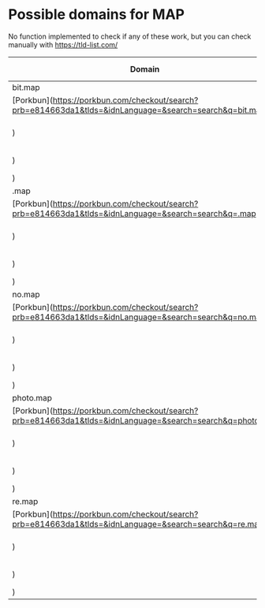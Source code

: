 # Possible domains for MAP

No function implemented to check if any of these work, but you can check manually with https://tld-list.com/

| Domain | Porkbun | NameCheap | Google Domains |
|---|---|---|---|
| bit.map | [Porkbun](https://porkbun.com/checkout/search?prb=e814663da1&tlds=&idnLanguage=&search=search&q=bit.map) | [Namecheap](https://www.namecheap.com/domains/registration/results/?domain=bit.map) | [Google](https://domains.google.com/registrar/search?searchTerm=bit.map) |
| .map | [Porkbun](https://porkbun.com/checkout/search?prb=e814663da1&tlds=&idnLanguage=&search=search&q=.map) | [Namecheap](https://www.namecheap.com/domains/registration/results/?domain=.map) | [Google](https://domains.google.com/registrar/search?searchTerm=.map) |
| no.map | [Porkbun](https://porkbun.com/checkout/search?prb=e814663da1&tlds=&idnLanguage=&search=search&q=no.map) | [Namecheap](https://www.namecheap.com/domains/registration/results/?domain=no.map) | [Google](https://domains.google.com/registrar/search?searchTerm=no.map) |
| photo.map | [Porkbun](https://porkbun.com/checkout/search?prb=e814663da1&tlds=&idnLanguage=&search=search&q=photo.map) | [Namecheap](https://www.namecheap.com/domains/registration/results/?domain=photo.map) | [Google](https://domains.google.com/registrar/search?searchTerm=photo.map) |
| re.map | [Porkbun](https://porkbun.com/checkout/search?prb=e814663da1&tlds=&idnLanguage=&search=search&q=re.map) | [Namecheap](https://www.namecheap.com/domains/registration/results/?domain=re.map) | [Google](https://domains.google.com/registrar/search?searchTerm=re.map) |
